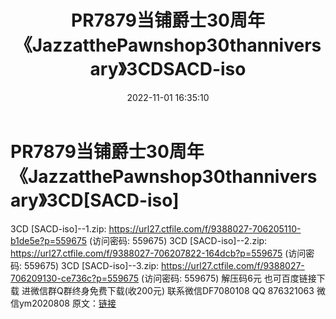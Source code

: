 ﻿---
title: PR7879当铺爵士30周年《JazzatthePawnshop30thanniversary》3CDSACD-iso
date: 2022-11-01 16:35:10
categories: 新碟专辑、稀有等精品
tags: 纯音雅乐
---
# PR7879当铺爵士30周年《JazzatthePawnshop30thanniversary》3CD[SACD-iso]

3CD [SACD-iso]--1.zip: https://url27.ctfile.com/f/9388027-706205110-b1de5e?p=559675
(访问密码: 559675)
3CD [SACD-iso]--2.zip: https://url27.ctfile.com/f/9388027-706207822-164dcb?p=559675
(访问密码: 559675)
3CD [SACD-iso]--3.zip: https://url27.ctfile.com/f/9388027-706209130-ce736c?p=559675
(访问密码: 559675)
解压码6元
也可百度链接下载
进微信群Q群终身免费下载(收200元)
联系微信DF7080108 QQ 876321063
微信ym2020808
原文：[链接](https://blog.sina.com.cn/s/blog_1647c7e760103104w.html)